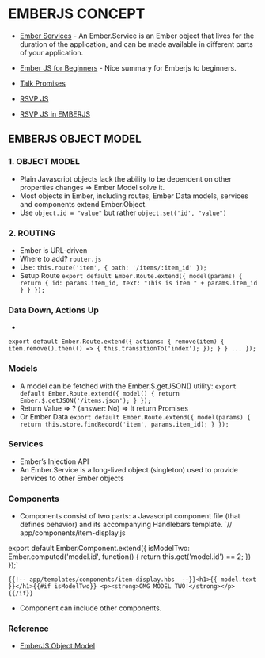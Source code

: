 # EMBERJS CONCEPT
* [Ember Services](https://guides.emberjs.com/v2.12.0/applications/services/) - An Ember.Service is an Ember object that lives for the duration of the application, and can be made available in different parts of your application.

* [Ember JS for Beginners](https://viblo.asia/thaont/posts/wznVGLdjGZOe) - Nice summary for Emberjs to beginners.

* [Talk Promises](http://bantic.github.io/talks-promises/#/12)

* [RSVP JS](https://github.com/nvminhtu/rsvp.js)

* [RSVP JS in EMBERJS](https://www.emberjs.com/api/classes/RSVP.html)

## EMBERJS OBJECT MODEL

### 1. OBJECT MODEL
* Plain Javascript objects lack the ability to be dependent on other properties changes => Ember Model solve it.
* Most objects in Ember, including routes, Ember Data models, services and components extend Ember.Object.
* Use `object.id = "value"` but rather `object.set('id', "value")`

### 2. ROUTING
* Ember is URL-driven
* Where to add? `router.js`
* Use: `this.route('item', { path: '/items/:item_id' });`
* Setup Route
`export default Ember.Route.extend({
  model(params) {
    return {
      id: params.item_id,
      text: "This is item " + params.item_id
    }
  }
});`

### Data Down, Actions Up
*
`export default Ember.Route.extend({
  actions: {
    remove(item) {
      item.remove().then(() => {
        this.transitionTo('index');
      });
    }
  }
  ...
});`

### Models
* A model can be fetched with the Ember.$.getJSON() utility:
`export default Ember.Route.extend({
  model() {
    return Ember.$.getJSON('/items.json');
  }
});`
* Return Value => ? (answer: No) => It return Promises
* Or Ember Data
`export default Ember.Route.extend({
  model(params) {
    return this.store.findRecord('item', params.item_id);
  }
});`

### Services
* Ember’s Injection API
* An Ember.Service is a long-lived object (singleton) used to provide services to other Ember objects

### Components
* Components consist of two parts: a Javascript component file (that defines behavior) and its accompanying Handlebars template.
`// app/components/item-display.js

export default Ember.Component.extend({
  isModelTwo: Ember.computed('model.id', function() {
    return this.get('model.id') == 2;
  })
});`

`{{!-- app/templates/components/item-display.hbs  --}}<h1>{{ model.text }}</h1>{{#if isModelTwo}} <p><strong>OMG MODEL TWO!</strong></p>{{/if}}`
* Component can include other components.


### Reference
* [EmberJS Object Model](https://emberigniter.com/5-essential-ember-concepts/)
